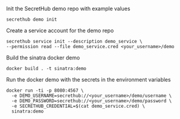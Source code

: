 Init the SecretHub demo repo with example values
```
secrethub demo init
```

Create a service account for the demo repo
```
secrethub service init --description demo_service \
--permission read --file demo_service.cred <your_username>/demo
```

Build the sinatra docker demo
```
docker build . -t sinatra:demo
```

Run the docker demo with the secrets in the environment variables
```
docker run -ti -p 8080:4567 \
  -e DEMO_USERNAME=secrethub://<your_username>/demo/username \
  -e DEMO_PASSWORD=secrethub://<your_username>/demo/password \
  -e SECRETHUB_CREDENTIAL=$(cat demo_service.cred) \
  sinatra:demo
```
